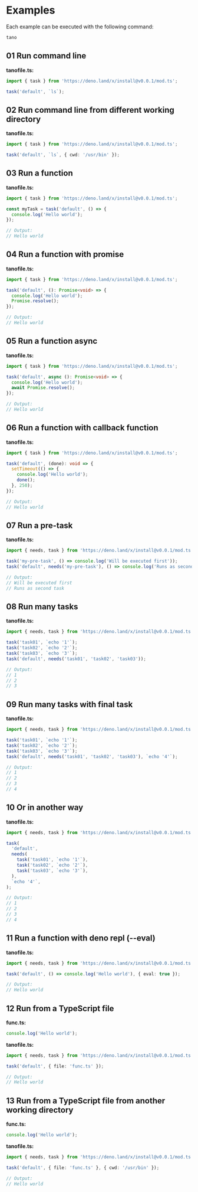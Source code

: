# Examples

Each example can be executed with the following command:

```bash
tano
```

## 01 Run command line

**tanofile.ts:**

```TypeScript
import { task } from 'https://deno.land/x/install@v0.0.1/mod.ts';

task('default', `ls`);
```

## 02 Run command line from different working directory

**tanofile.ts:**

```TypeScript
import { task } from 'https://deno.land/x/install@v0.0.1/mod.ts';

task('default', `ls`, { cwd: '/usr/bin' });
```

## 03 Run a function

**tanofile.ts:**

```TypeScript
import { task } from 'https://deno.land/x/install@v0.0.1/mod.ts';

const myTask = task('default', () => {
  console.log('Hello world');
});

// Output:
// Hello world
```

## 04 Run a function with promise

**tanofile.ts:**

```TypeScript
import { task } from 'https://deno.land/x/install@v0.0.1/mod.ts';

task('default', (): Promise<void> => {
  console.log('Hello world');
  Promise.resolve();
});

// Output:
// Hello world
```

## 05 Run a function async

**tanofile.ts:**

```TypeScript
import { task } from 'https://deno.land/x/install@v0.0.1/mod.ts';

task('default', async (): Promise<void> => {
  console.log('Hello world');
  await Promise.resolve();
});

// Output:
// Hello world
```

## 06 Run a function with callback function

**tanofile.ts:**

```TypeScript
import { task } from 'https://deno.land/x/install@v0.0.1/mod.ts';

task('default', (done): void => {
  setTimeout(() => {
    console.log('Hello world');
    done();
  }, 250);
});

// Output:
// Hello world
```

## 07 Run a pre-task

**tanofile.ts:**

```TypeScript
import { needs, task } from 'https://deno.land/x/install@v0.0.1/mod.ts';

task('my-pre-task', () => console.log('Will be executed first'));
task('default', needs('my-pre-task'), () => console.log('Runs as second task'));

// Output:
// Will be executed first
// Runs as second task
```

## 08 Run many tasks

**tanofile.ts:**

```TypeScript
import { needs, task } from 'https://deno.land/x/install@v0.0.1/mod.ts';

task('task01', `echo '1'`);
task('task02', `echo '2'`);
task('task03', `echo '3'`);
task('default', needs('task01', 'task02', 'task03'));

// Output:
// 1
// 2
// 3
```

## 09 Run many tasks with final task

**tanofile.ts:**

```TypeScript
import { needs, task } from 'https://deno.land/x/install@v0.0.1/mod.ts';

task('task01', `echo '1'`);
task('task02', `echo '2'`);
task('task03', `echo '3'`);
task('default', needs('task01', 'task02', 'task03'), `echo '4'`);

// Output:
// 1
// 2
// 3
// 4
```

## 10 Or in another way

**tanofile.ts:**

```TypeScript
import { needs, task } from 'https://deno.land/x/install@v0.0.1/mod.ts';

task(
  'default',
  needs(
    task('task01', `echo '1'`),
    task('task02', `echo '2'`),
    task('task03', `echo '3'`),
  ),
  `echo '4'`,
);

// Output:
// 1
// 2
// 3
// 4
```

## 11 Run a function with deno repl (--eval)

**tanofile.ts:**

```TypeScript
import { needs, task } from 'https://deno.land/x/install@v0.0.1/mod.ts';

task('default', () => console.log('Hello world'), { eval: true });

// Output:
// Hello world
```

## 12 Run from a TypeScript file

**func.ts:**

```TypeScript
console.log('Hello world');
```

**tanofile.ts:**

```TypeScript
import { needs, task } from 'https://deno.land/x/install@v0.0.1/mod.ts';

task('default', { file: 'func.ts' });

// Output:
// Hello world
```

## 13 Run from a TypeScript file from another working directory

**func.ts:**

```TypeScript
console.log('Hello world');
```

**tanofile.ts:**

```TypeScript
import { needs, task } from 'https://deno.land/x/install@v0.0.1/mod.ts';

task('default', { file: 'func.ts' }, { cwd: '/usr/bin' });

// Output:
// Hello world
```
